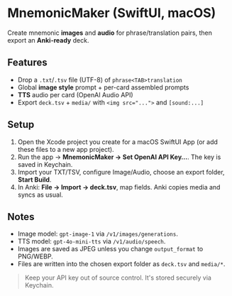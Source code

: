 # MnemonicMaker (SwiftUI, macOS)

Create mnemonic **images** and **audio** for phrase/translation pairs, then export an **Anki-ready** deck.

## Features
- Drop a `.txt`/`.tsv` file (UTF-8) of `phrase<TAB>translation`
- Global **image style** prompt + per-card assembled prompts
- **TTS** audio per card (OpenAI Audio API)
- Export `deck.tsv` + `media/` with `<img src="...">` and `[sound:...]`

## Setup
1. Open the Xcode project you create for a macOS SwiftUI App (or add these files to a new app project).
2. Run the app → **MnemonicMaker → Set OpenAI API Key…**. The key is saved in Keychain.
3. Import your TXT/TSV, configure Image/Audio, choose an export folder, **Start Build**.
4. In Anki: **File → Import → deck.tsv**, map fields. Anki copies media and syncs as usual.

## Notes
- Image model: `gpt-image-1` via `/v1/images/generations`.
- TTS model: `gpt-4o-mini-tts` via `/v1/audio/speech`.
- Images are saved as JPEG unless you change `output_format` to PNG/WEBP.
- Files are written into the chosen export folder as `deck.tsv` and `media/*`.

> Keep your API key out of source control. It's stored securely via Keychain.

